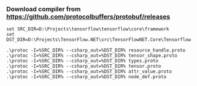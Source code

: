 ﻿### Download compiler from https://github.com/protocolbuffers/protobuf/releases
```shell
set SRC_DIR=D:\Projects\tensorflow\tensorflow\core\framework
set DST_DIR=D:\Projects\TensorFlow.NET\src\TensorFlowNET.Core\Tensorflow

.\protoc -I=%SRC_DIR% --csharp_out=%DST_DIR% resource_handle.proto
.\protoc -I=%SRC_DIR% --csharp_out=%DST_DIR% tensor_shape.proto
.\protoc -I=%SRC_DIR% --csharp_out=%DST_DIR% types.proto
.\protoc -I=%SRC_DIR% --csharp_out=%DST_DIR% tensor.proto
.\protoc -I=%SRC_DIR% --csharp_out=%DST_DIR% attr_value.proto
.\protoc -I=%SRC_DIR% --csharp_out=%DST_DIR% node_def.proto
```